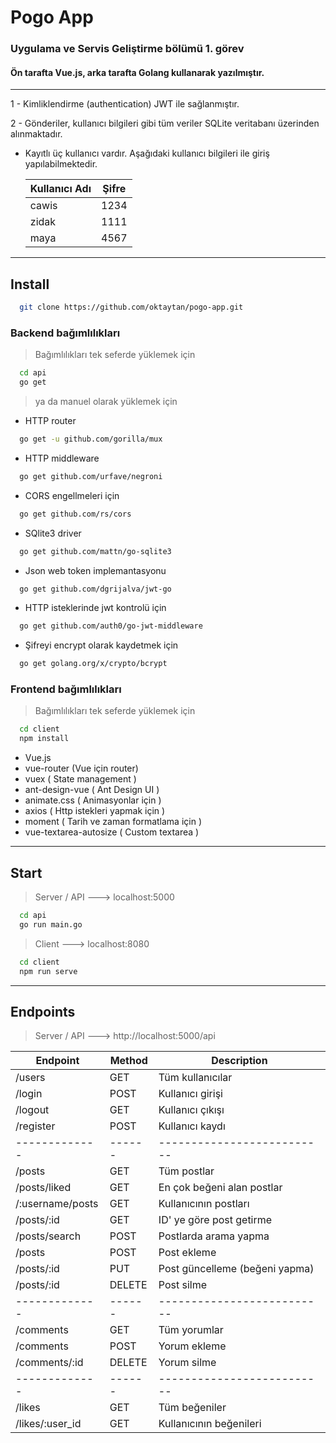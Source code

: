 # Pogo App

### Uygulama ve Servis Geliştirme bölümü 1. görev

#### Ön tarafta Vue.js, arka tarafta Golang kullanarak yazılmıştır.

---

1 - Kimliklendirme (authentication) JWT ile sağlanmıştır.

2 - Gönderiler, kullanıcı bilgileri gibi tüm veriler SQLite veritabanı üzerinden alınmaktadır.

- Kayıtlı üç kullanıcı vardır. Aşağıdaki kullanıcı bilgileri ile giriş yapılabilmektedir.

  | Kullanıcı Adı | Şifre |
  | ------------- | ----- |
  | cawis         | 1234  |
  | zidak         | 1111  |
  | maya          | 4567  |

---

## Install

```bash
  git clone https://github.com/oktaytan/pogo-app.git
```

### Backend bağımlılıkları

> Bağımlılıkları tek seferde yüklemek için

```bash
  cd api
  go get
```

> ya da manuel olarak yüklemek için

- HTTP router

```bash
  go get -u github.com/gorilla/mux
```

- HTTP middleware

```bash
  go get github.com/urfave/negroni
```

- CORS engellmeleri için

```bash
  go get github.com/rs/cors
```

- SQlite3 driver

```bash
  go get github.com/mattn/go-sqlite3
```

- Json web token implemantasyonu

```bash
  go get github.com/dgrijalva/jwt-go
```

- HTTP isteklerinde jwt kontrolü için

```bash
  go get github.com/auth0/go-jwt-middleware
```

- Şifreyi encrypt olarak kaydetmek için

```bash
  go get golang.org/x/crypto/bcrypt
```

### Frontend bağımlılıkları

> Bağımlılıkları tek seferde yüklemek için

```bash
  cd client
  npm install
```

- Vue.js
- vue-router (Vue için router)
- vuex ( State management )
- ant-design-vue ( Ant Design UI )
- animate.css ( Animasyonlar için )
- axios ( Http istekleri yapmak için )
- moment ( Tarih ve zaman formatlama için )
- vue-textarea-autosize ( Custom textarea )

---

## Start

> Server / API ---> localhost:5000

```bash
  cd api
  go run main.go
```

> Client ---> localhost:8080

```bash
  cd client
  npm run serve
```

---

## Endpoints

> Server / API ---> http://localhost:5000/api

| Endpoint         | Method | Description                    |
| ---------------- | ------ | ------------------------------ |
| /users           | GET    | Tüm kullanıcılar               |
| /login           | POST   | Kullanıcı girişi               |
| /logout          | GET    | Kullanıcı çıkışı               |
| /register        | POST   | Kullanıcı kaydı                |
| -------------    | ------ | --------------------------     |
| /posts           | GET    | Tüm postlar                    |
| /posts/liked     | GET    | En çok beğeni alan postlar     |
| /:username/posts | GET    | Kullanıcının postları          |
| /posts/:id       | GET    | ID' ye göre post getirme       |
| /posts/search    | POST   | Postlarda arama yapma          |
| /posts           | POST   | Post ekleme                    |
| /posts/:id       | PUT    | Post güncelleme (beğeni yapma) |
| /posts/:id       | DELETE | Post silme                     |
| -------------    | ------ | --------------------------     |
| /comments        | GET    | Tüm yorumlar                   |
| /comments        | POST   | Yorum ekleme                   |
| /comments/:id    | DELETE | Yorum silme                    |
| -------------    | ------ | --------------------------     |
| /likes           | GET    | Tüm beğeniler                  |
| /likes/:user_id  | GET    | Kullanıcının beğenileri        |
